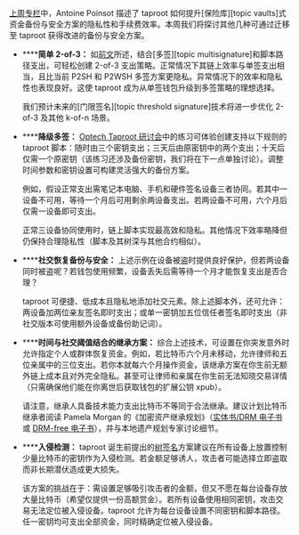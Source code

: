 [上周专栏][taproot series vaults]中，Antoine Poinsot 描述了 taproot 如何提升[保险库][topic vaults]式资金备份与安全方案的隐私性和手续费效率。本周我们将探讨其他几种可通过迁移至 taproot 获得改进的备份与安全方案。

- **<!--simple-2-of-3-->****简单 2-of-3：** 如[前文][threshold signing]所述，结合[多签][topic multisignature]和脚本路径支出，可轻松创建 2-of-3 支出策略。正常情况下其链上效率与单签支出相当，且比当前 P2SH 和 P2WSH 多签方案更隐私。异常情况下的效率和隐私性也表现良好。这使 taproot 成为从单签钱包升级到多签策略的理想选择。

  我们预计未来的[门限签名][topic threshold signature]技术将进一步优化 2-of-3 及其他 k-of-n 场景。

- **<!--degrading-multisignatures-->****降级多签：** [Optech Taproot 研讨会][taproot workshop]中的练习可体验创建支持以下规则的 taproot 脚本：随时由三个密钥支出；三天后由原密钥中的两个支出；十天后仅需一个原密钥（该练习还涉及备份密钥，我们将在下一点单独讨论）。调整时间参数和密钥设置可构建灵活强大的备份方案。

  例如，假设正常支出需笔记本电脑、手机和硬件签名设备三者协同。若其中一设备不可用，等待一个月后可用剩余两设备支出。若两设备不可用，六个月后仅需一设备即可支出。

  正常三设备协同使用时，链上脚本实现最高效和隐私。其他情况下效率略降但仍保持合理隐私性（脚本及其树深与其他合约相似）。

- **<!--social-recovery-for-backups-and-security-->****社交恢复备份与安全：** 上述示例在设备被盗时提供良好保护，但若两设备同时被盗呢？若钱包使用频繁，设备丢失后需等待一个月才能恢复支出是否合理？

  taproot 可便捷、低成本且隐私地添加社交元素。除上述脚本外，还可允许：两设备加两位亲友签名即时支出；或单一密钥加五位信任者签名即时支出（非社交版本可使用额外设备或备份助记词）。

- **<!--combining-time-and-social-thresholds-for-inheritance-->****时间与社交阈值结合的继承方案：** 综合上述技术，可设置在你突发意外时允许指定个人或群体恢复资金。例如，若比特币六个月未移动，允许律师和五位亲属中的三位支出。若你本就每六个月操作资金，该继承方案在你生前无额外链上成本且对外完全隐私。甚至可让律师和亲属在你生前无法知晓交易详情（只需确保他们能在你离世后获取钱包的扩展公钥 xpub）。

  请注意，继承人具备技术能力支出比特币不等同于合法继承。建议计划比特币继承者阅读 Pamela Morgan 的《加密资产继承规划》（[实体书/DRM 电子书][cip amazon] 或 [DRM-free 电子书][cip aantonop]），并与本地遗产规划专家讨论细节。

- **<!--compromise-detection-->****入侵检测：** taproot 诞生前提出的[树签名][tree signatures]方案建议在所有设备上放置控制少量比特币的密钥作为入侵检测。若金额足够诱人，攻击者可能选择立即盗取而非长期潜伏造成更大损失。

  该方案的挑战在于：需设置足够吸引攻击者的金额，但又不愿在每台设备存放大量比特币（希望仅提供一份高额赏金）。若所有设备使用相同密钥，攻击交易无法定位被入侵设备。taproot 允许为每台设备设置不同密钥和脚本路径。任一密钥均可支出全部资金，同时精确定位被入侵设备。

[taproot series vaults]: /zh/preparing-for-taproot/#使用-taproot-的保险库
[cip amazon]: https://amazon.com/Cryptoasset-Inheritance-Planning-Simple-Owners/dp/1947910116
[cip aantonop]: https://aantonop.com/product/cryptoasset-inheritance-planning-a-simple-guide-for-owners/
[tree signatures]: https://blockstream.com/2015/08/24/en-treesignatures/#h.2lysjsnoo7jd
[threshold signing]: /zh/preparing-for-taproot/#多签
[taproot workshop]: https://github.com/bitcoinops/taproot-workshop
